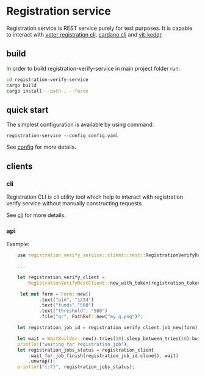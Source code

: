 # Registration service

Registration service is REST service purely for test purposes.
It is capable to interact with [voter registration cli], [cardano cli] and [vit-kedqr].

## build

In order to build registration-verify-service in main project folder run:

```sh
cd registration-verify-service
cargo build
cargo install --path . --force
```

## quick start

The simplest configuration is available by using command:

`registration-service --config config.yaml`

See [config](./configuration.md) for more details.

## clients

### cli

Registration CLI is cli utility tool which help to interact with registration verify service without manually constructing requests

See [cli](./cli.md) for more details.

### api

Example:

```rust
    use registration_verify_service::client::rest::RegistrationVerifyRestClient;

    ...

    let registration_verify_client =
        RegistrationVerifyRestClient::new_with_token(registration_token, registration_address);

     let mut form = Form::new()
            .text("pin", "1234")
            .text("funds","500")
            .text("threshold", "500")
            .file("qr", PathBuf::new("my_q.png")?;

    let registration_job_id = registration_verify_client.job_new(form).unwrap();

    let wait = WaitBuilder::new().tries(10).sleep_between_tries(10).build();
    println!("waiting for registration job");
    let registration_jobs_status = registration_client
        .wait_for_job_finish(registration_job_id.clone(), wait)
        .unwrap();
    println!("{:?}", registration_jobs_status);
```

[voter registration cli]: https://github.com/input-output-hk/voting-tools/tree/master/registration
[cardano cli]: https://github.com/input-output-hk/cardano-node/tree/master/cardano-cli
[vit-kedqr]: https://github.com/input-output-hk/vit-kedqr
